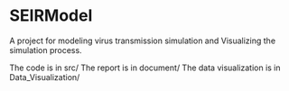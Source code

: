 # SEIRModel
A project for modeling virus transmission simulation and Visualizing the simulation process.

The code is in src/
The report is in document/
The data visualization is in Data_Visualization/
